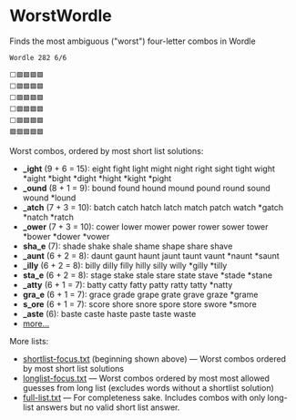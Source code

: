 # WorstWordle

Finds the most ambiguous ("worst") four-letter combos in Wordle

```
Wordle 282 6/6

⬜🟩🟩🟩🟩
⬜🟩🟩🟩🟩
⬜🟩🟩🟩🟩
⬜🟩🟩🟩🟩
⬜🟩🟩🟩🟩
🟩🟩🟩🟩🟩
```

Worst combos, ordered by most short list solutions:

-  **_ight** (9 + 6 = 15): eight fight light might night right sight tight wight *aight *bight *dight *hight *kight *pight
-  **_ound** (8 + 1 = 9): bound found hound mound pound round sound wound *lound
-  **_atch** (7 + 3 = 10): batch catch hatch latch match patch watch *gatch *natch *ratch
-  **_ower** (7 + 3 = 10): cower lower mower power rower sower tower *bower *dower *vower
-  **sha_e** (7): shade shake shale shame shape share shave
-  **_aunt** (6 + 2 = 8): daunt gaunt haunt jaunt taunt vaunt *naunt *saunt
-  **_illy** (6 + 2 = 8): billy dilly filly hilly silly willy *gilly *tilly
-  **sta_e** (6 + 2 = 8): stage stake stale stare state stave *stade *stane
-  **_atty** (6 + 1 = 7): batty catty fatty patty ratty tatty *natty
-  **gra_e** (6 + 1 = 7): grace grade grape grate grave graze *grame
-  **s_ore** (6 + 1 = 7): score shore snore spore store swore *smore
-  **_aste** (6): baste caste haste paste taste waste
-  [more...](https://gist.github.com/pengowray/5fc804cd2130e11ab7708263c71fcc79)

More lists:
- [shortlist-focus.txt](https://gist.github.com/pengowray/5fc804cd2130e11ab7708263c71fcc79) (beginning shown above) — Worst combos ordered by most short list solutions
- [longlist-focus.txt](https://gist.github.com/pengowray/f0ca3dfd8762418774f2b7df2a8955ff) — Worst combos ordered by most most allowed guesses from long list (excludes words without a shortlist solution)
- [full-list.txt](https://gist.github.com/pengowray/440abfb12b8059c750ef0105e8c10bdf) — For completeness sake. Includes combos with only long-list answers but no valid short list answer.
